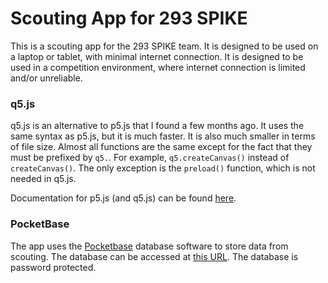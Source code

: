 # Scouting App for 293 SPIKE

This is a scouting app for the 293 SPIKE team. It is designed to be used on a laptop or tablet, with minimal internet connection. It is designed to be used in a competition environment, where internet connection is limited and/or unreliable.

### q5.js

q5.js is an alternative to p5.js that I found a few months ago. It uses the same syntax as p5.js, but it is much faster. It is also much smaller in terms of file size. Almost all functions are the same except for the fact that they must be prefixed by `q5.`. For example, `q5.createCanvas()` instead of `createCanvas()`. The only exception is the `preload()` function, which is not needed in q5.js.

Documentation for p5.js (and q5.js) can be found [here](https://p5js.org/reference/).

### PocketBase

The app uses the [Pocketbase](https://pocketbase.io/) database software to store data from scouting. The database can be accessed at [this URL](https://immense-scooter.pockethost.io/_). The database is password protected.

